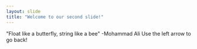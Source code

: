 ```yaml
---
layout: slide
title: "Welcome to our second slide!"
---
```

"Float like a butterfly, string like a bee" -Mohammad Ali
Use the left arrow to go back!
